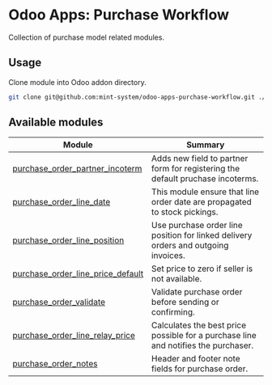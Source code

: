 # Odoo Apps: Purchase Workflow

Collection of purchase model related modules.

## Usage

Clone module into Odoo addon directory.

```bash
git clone git@github.com:mint-system/odoo-apps-purchase-workflow.git ./addons/purchase_workflow
```

## Available modules

| Module                                                                  | Summary                                                                            |
| ----------------------------------------------------------------------- | ---------------------------------------------------------------------------------- |
| [purchase_order_partner_incoterm](purchase_order_partner_incoterm/)     | Adds new field to partner form for registering the default pruchase incoterms.     |
| [purchase_order_line_date](purchase_order_line_date/)                   | This module ensure that line order date are propagated to stock pickings.          |
| [purchase_order_line_position](purchase_order_line_position/)           | Use purchase order line position for linked delivery orders and outgoing invoices. |
| [purchase_order_line_price_default](purchase_order_line_price_default/) | Set price to zero if seller is not available.                                      |
| [purchase_order_validate](purchase_order_validate/)                     | Validate purchase order before sending or confirming.                              |
| [purchase_order_line_relay_price](purchase_order_line_relay_price/)     | Calculates the best price possible for a purchase line and notifies the purchaser. |
| [purchase_order_notes](purchase_order_notes/)                           | Header and footer note fields for purchase order.                                  |
